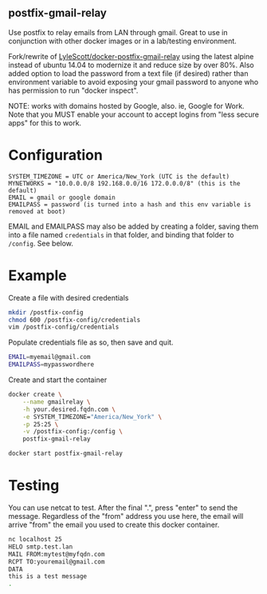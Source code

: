 ## postfix-gmail-relay

Use postfix to relay emails from LAN through gmail.  Great to use in conjunction with other docker images or in a lab/testing environment.

Fork/rewrite of [LyleScott/docker-postfix-gmail-relay](https://github.com/LyleScott/docker-postfix-gmail-relay) using the latest alpine instead of ubuntu 14.04 to modernize it and reduce size by over 80%.  Also added option to load the password from a text file (if desired) rather than environment variable to avoid exposing your gmail password to anyone who has permission to run "docker inspect".

NOTE: works with domains hosted by Google, also. ie, Google for Work.  Note that you MUST enable your account to accept logins from "less secure apps" for this to work.

# Configuration

```
SYSTEM_TIMEZONE = UTC or America/New_York (UTC is the default)
MYNETWORKS = "10.0.0.0/8 192.168.0.0/16 172.0.0.0/8" (this is the default)
EMAIL = gmail or google domain
EMAILPASS = password (is turned into a hash and this env variable is removed at boot)
```

EMAIL and EMAILPASS may also be added by creating a folder, saving them into a file named ``credentials`` in that folder, and binding that folder to ``/config``.  See below.

# Example
Create a file with desired credentials
```bash
mkdir /postfix-config
chmod 600 /postfix-config/credentials
vim /postfix-config/credentials
```

Populate credentials file as so, then save and quit.
```bash
EMAIL=myemail@gmail.com
EMAILPASS=mypasswordhere
```

Create and start the container
```bash
docker create \
    --name gmailrelay \
    -h your.desired.fqdn.com \
    -e SYSTEM_TIMEZONE="America/New_York" \
    -p 25:25 \
    -v /postfix-config:/config \
    postfix-gmail-relay

docker start postfix-gmail-relay
```

# Testing
You can use netcat to test.  After the final ".", press "enter" to send the message.  Regardless of the "from" address you use here, the email will arrive "from" the email you used to create this docker container.

```bash
nc localhost 25
HELO smtp.test.lan
MAIL FROM:mytest@myfqdn.com
RCPT TO:youremail@gmail.com
DATA
this is a test message
.

```
